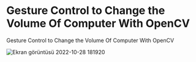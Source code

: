 # Gesture Control to Change the Volume Of Computer With OpenCV
 Gesture Control to Change the Volume Of Computer With OpenCV
 
![Ekran görüntüsü 2022-10-28 181920](https://user-images.githubusercontent.com/99664429/198673424-b15ea536-94ca-446c-91d7-02fdb42ed059.png)
